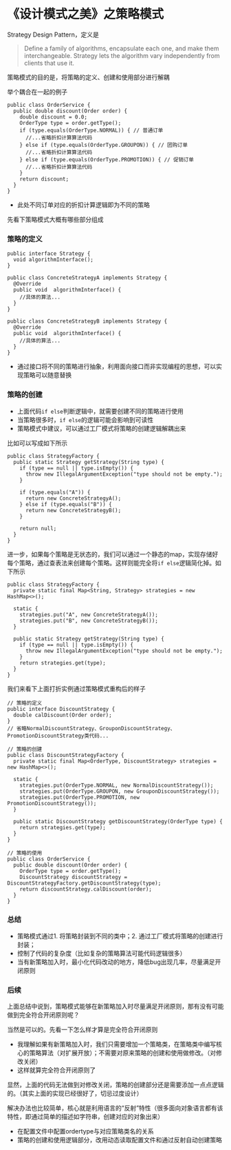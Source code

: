 # 《设计模式之美》之策略模式

Strategy Design Pattern，定义是

> Define a family of algorithms, encapsulate each one, and make them interchangeable. Strategy lets the algorithm vary independently from clients that use it.

策略模式的目的是，将策略的定义、创建和使用部分进行解耦

举个耦合在一起的例子

```
public class OrderService {
  public double discount(Order order) {
    double discount = 0.0;
    OrderType type = order.getType();
    if (type.equals(OrderType.NORMAL)) { // 普通订单
      //...省略折扣计算算法代码
    } else if (type.equals(OrderType.GROUPON)) { // 团购订单
      //...省略折扣计算算法代码
    } else if (type.equals(OrderType.PROMOTION)) { // 促销订单
      //...省略折扣计算算法代码
    }
    return discount;
  }
}
```

- 此处不同订单对应的折扣计算逻辑即为不同的策略

先看下策略模式大概有哪些部分组成

### 策略的定义

```
public interface Strategy {
  void algorithmInterface();
}

public class ConcreteStrategyA implements Strategy {
  @Override
  public void  algorithmInterface() {
    //具体的算法...
  }
}

public class ConcreteStrategyB implements Strategy {
  @Override
  public void  algorithmInterface() {
    //具体的算法...
  }
}
```

- 通过接口将不同的策略进行抽象，利用面向接口而非实现编程的思想，可以实现策略可以随意替换

### 策略的创建

- 上面代码`if else`判断逻辑中，就需要创建不同的策略进行使用
- 当策略很多时，`if else`的逻辑可能会影响到可读性
- 策略模式中建议，可以通过工厂模式将策略的创建逻辑解耦出来

比如可以写成如下所示

```
public class StrategyFactory {
  public static Strategy getStrategy(String type) {
    if (type == null || type.isEmpty()) {
      throw new IllegalArgumentException("type should not be empty.");
    }

    if (type.equals("A")) {
      return new ConcreteStrategyA();
    } else if (type.equals("B")) {
      return new ConcreteStrategyB();
    }

    return null;
  }
}
```

进一步，如果每个策略是无状态的，我们可以通过一个静态的map，实现存储好每个策略，通过查表法来创建每个策略。这样则能完全将`if else`逻辑简化掉。如下所示

```
public class StrategyFactory {
  private static final Map<String, Strategy> strategies = new HashMap<>();

  static {
    strategies.put("A", new ConcreteStrategyA());
    strategies.put("B", new ConcreteStrategyB());
  }

  public static Strategy getStrategy(String type) {
    if (type == null || type.isEmpty()) {
      throw new IllegalArgumentException("type should not be empty.");
    }
    return strategies.get(type);
  }
}
```

我们来看下上面打折实例通过策略模式重构后的样子

```
// 策略的定义
public interface DiscountStrategy {
  double calDiscount(Order order);
}
// 省略NormalDiscountStrategy、GrouponDiscountStrategy、PromotionDiscountStrategy类代码...

// 策略的创建
public class DiscountStrategyFactory {
  private static final Map<OrderType, DiscountStrategy> strategies = new HashMap<>();

  static {
    strategies.put(OrderType.NORMAL, new NormalDiscountStrategy());
    strategies.put(OrderType.GROUPON, new GrouponDiscountStrategy());
    strategies.put(OrderType.PROMOTION, new PromotionDiscountStrategy());
  }

  public static DiscountStrategy getDiscountStrategy(OrderType type) {
    return strategies.get(type);
  }
}

// 策略的使用
public class OrderService {
  public double discount(Order order) {
    OrderType type = order.getType();
    DiscountStrategy discountStrategy = DiscountStrategyFactory.getDiscountStrategy(type);
    return discountStrategy.calDiscount(order);
  }
}
```

### 总结

- 策略模式通过1. 将策略封装到不同的类中；2. 通过工厂模式将策略的创建进行封装；
- 控制了代码的复杂度（比如复杂的策略算法可能代码逻辑很多）
- 当有新策略加入时，最小化代码改动的地方，降低bug出现几率，尽量满足开闭原则

### 后续

上面总结中说到，策略模式能够在新策略加入时尽量满足开闭原则，那有没有可能做到完全符合开闭原则呢？

当然是可以的。先看一下怎么样才算是完全符合开闭原则

- 我理解如果有新策略加入时，我们只需要增加一个策略类，在策略类中编写核心的策略算法（对扩展开放）；不需要对原来策略的创建和使用做修改。（对修改关闭）
- 这样就算完全符合开闭原则了

显然，上面的代码无法做到对修改关闭，策略的创建部分还是需要添加一点点逻辑的。（其实上面的实现已经很好了，切忌过度设计）

解决办法也比较简单，核心就是利用语言的“反射”特性（很多面向对象语言都有该特性，即通过简单的描述如字符串，创建对应的对象出来）

- 在配置文件中配置ordertype与对应策略类名的关系
- 策略的创建和使用逻辑部分，改用动态读取配置文件和通过反射自动创建策略
